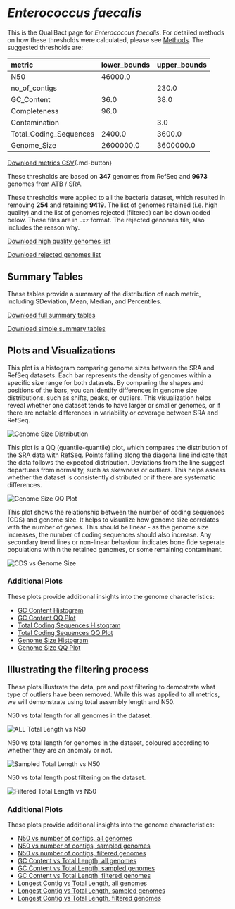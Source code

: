 # *Enterococcus faecalis*

This is the QualiBact page for *Enterococcus faecalis*. For detailed methods on how these thresholds were calculated, please see [Methods](../../methods.md).
The suggested thresholds are: 

| metric                 | lower_bounds   | upper_bounds   |
|:-----------------------|:---------------|:---------------|
| N50                    | 46000.0        |                |
| no_of_contigs          |                | 230.0          |
| GC_Content             | 36.0           | 38.0           |
| Completeness           | 96.0           |                |
| Contamination          |                | 3.0            |
| Total_Coding_Sequences | 2400.0         | 3600.0         |
| Genome_Size            | 2600000.0      | 3600000.0      |

[Download metrics CSV](Enterococcus_faecalis_metrics.csv){.md-button}


These thresholds are based on **347** genomes from RefSeq and **9673** genomes from ATB / SRA.

These thresholds were applied to all the bacteria dataset, which resulted in removing **254** and retaining **9419**.
The list of genomes retained (i.e. high quality) and the list of genomes rejected (filtered) can be downloaded below. These files are in `.xz` format. The rejected genomes file, also includes the reason why.

[Download high quality genomes list](Enterococcus_faecalis_high_quality_genomes.csv.xz)


[Download rejected genomes list](Enterococcus_faecalis_filtered_out_genomes.csv.xz)



## Summary Tables
These tables provide a summary of the distribution of each metric, including SDeviation, Mean, Median, and Percentiles.

[Download full summary tables](summary.csv)

[Download simple summary tables](selected_summary.csv)

## Plots and Visualizations

This plot is a histogram comparing genome sizes between the SRA and RefSeq datasets. Each bar represents the density of genomes within a specific size range for both datasets. By comparing the shapes and positions of the bars, you can identify differences in genome size distributions, such as shifts, peaks, or outliers. This visualization helps reveal whether one dataset tends to have larger or smaller genomes, or if there are notable differences in variability or coverage between SRA and RefSeq.

![Genome Size Distribution](Genome_Size_refseq_histogram_kde.png)

This plot is a QQ (quantile-quantile) plot, which compares the distribution of the SRA data with RefSeq. Points falling along the diagonal line indicate that the data follows the expected distribution. Deviations from the line suggest departures from normality, such as skewness or outliers. This helps assess whether the dataset is consistently distributed or if there are systematic differences.

![Genome Size QQ Plot](Genome_Size_refseq_qqplot.png)

This plot shows the relationship between the number of coding sequences (CDS) and genome size. It helps to visualize how genome size correlates with the number of genes. This should be linear - as the genome size increases, the number of coding sequences should also increase. Any secondary trend lines or non-linear behaviour indicates bone fide seperate populations within the retained genomes, or some remaining contaminant. 

![CDS vs Genome Size](Enterococcus_faecalis_CDS_vs_Genome_Size.png)

### Additional Plots

These plots provide additional insights into the genome characteristics:

- [GC Content Histogram](GC_Content_refseq_histogram_kde.png)
- [GC Content QQ Plot](GC_Content_refseq_qqplot.png)
- [Total Coding Sequences Histogram](Total_Coding_Sequences_refseq_histogram_kde.png)
- [Total Coding Sequences QQ Plot](Total_Coding_Sequences_refseq_qqplot.png)
- [Genome Size Histogram](Genome_Size_refseq_histogram_kde.png)
- [Genome Size QQ Plot](Genome_Size_refseq_qqplot.png)
## Illustrating the filtering process
These plots illustrate the data, pre and post filtering to demostrate what type of outliers have been removed. While this was applied to all metrics, we will demonstrate using total assembly length and N50.

N50 vs total length for all genomes in the dataset.

![ALL Total Length vs N50](Enterococcus_faecalis_all_total_length_N50.png)

N50 vs total length for genomes in the dataset, coloured according to whether they are an anomaly or not.

![Sampled Total Length vs N50](Enterococcus_faecalis_sample_total_length_N50.png)

N50 vs total length post filtering on the dataset.

![Filtered Total Length vs N50](Enterococcus_faecalis_filt_total_length_N50.png)

### Additional Plots

These plots provide additional insights into the genome characteristics:

- [N50 vs number of contigs, all genomes](Enterococcus_faecalis_all_N50_number.png)
- [N50 vs number of contigs, sampled genomes](Enterococcus_faecalis_sample_N50_number.png)
- [N50 vs number of contigs, filtered genomes](Enterococcus_faecalis_filt_N50_number.png)
- [GC Content vs Total Length, all genomes](Enterococcus_faecalis_all_total_length_GC_Content.png)
- [GC Content vs Total Length, sampled genomes](Enterococcus_faecalis_sample_total_length_GC_Content.png)
- [GC Content vs Total Length, filtered genomes](Enterococcus_faecalis_filt_total_length_GC_Content.png)
- [Longest Contig vs Total Length, all genomes](Enterococcus_faecalis_all_total_length_longest.png)
- [Longest Contig vs Total Length, sampled genomes](Enterococcus_faecalis_sample_total_length_longest.png)
- [Longest Contig vs Total Length, filtered genomes](Enterococcus_faecalis_filt_total_length_longest.png)
